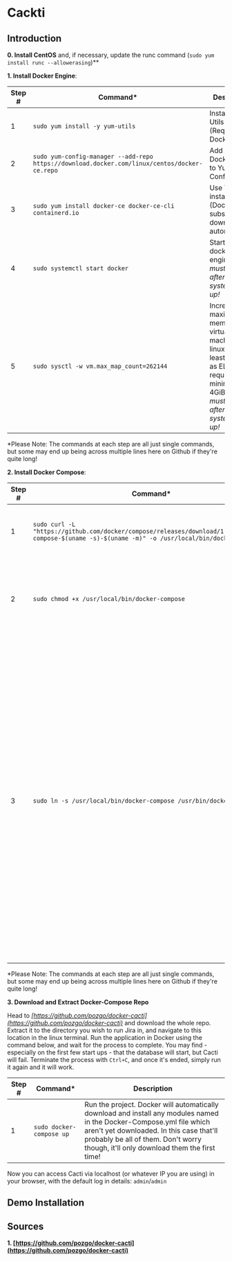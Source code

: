 # Cackti

## Introduction


**0. Install CentOS** and, if necessary, update the runc command (```sudo yum install runc --allowerasing```)**

**1. Install Docker Engine**: 

| Step #  | Command* | Description |
| ------------- | ------------- | -------------|
| 1  | ```sudo yum install -y yum-utils```  | Install Yum Utils (Required by Docker) |
| 2  | ```sudo yum-config-manager --add-repo https://download.docker.com/linux/centos/docker-ce.repo```  | Add copy of Docker repo to Yum Config |
| 3  | ```sudo yum install docker-ce docker-ce-cli containerd.io``` | Use YUM to install Docker (Docker is subsequently downloaded automatically) |
| 4  | ```sudo systemctl start docker``` | Start the docker engine. *This must be done after every system boot-up!* |
| 5 | ```sudo sysctl -w vm.max_map_count=262144``` | Increase the maximum memory for virtual machines on linux (to at least 4 GiB) as ELK Stack requires minimum 4GiB. *This must be done after every system boot-up!* | 

\*Please Note: The commands at each step are all just single commands, but some may end up being across multiple lines here on Github if they're quite long!


**2. Install Docker Compose**: 

| Step #  | Command* | Description |
| ------------- | ------------- | -------------|
| 1  | ```sudo curl -L "https://github.com/docker/compose/releases/download/1.29.2/docker-compose-$(uname -s)-$(uname -m)" -o /usr/local/bin/docker-compose```  | Download the Docker Compose (1.29.2) and install it locally. |
| 2  | ```sudo chmod +x /usr/local/bin/docker-compose```  | Add executable permissions to the downloaded binary... so, you know, you can run it. |
| 3  | ```sudo ln -s /usr/local/bin/docker-compose /usr/bin/docker-composer``` | Create a symbolic link at the global install directory to the local user install. This is needed because as Docker was installed to your user, you can't natively "sudo" Docker Compose (as sudo can only access global commands). By creating a symbolic link at the global location, we're telling the Sudo command where it should actually find Docker Compose. |

\*Please Note: The commands at each step are all just single commands, but some may end up being across multiple lines here on Github if they're quite long!


**3. Download and Extract Docker-Compose Repo**

Head to *[https://github.com/pozgo/docker-cacti](https://github.com/pozgo/docker-cacti)* and download the whole repo. Extract it to the directory you wish to run Jira in, and navigate to this location in the linux terminal. Run the application in Docker using the command below, and wait for the process to complete. You may find - especially on the first few start ups - that the database will start, but Cacti will fail. Terminate the process with `Ctrl+C`, and once it's ended, simply run it again and it will work.
 
 | Step #  | Command* | Description |
| ------------- | ------------- | -------------|
| 1  | ```sudo docker-compose up```  | Run the project. Docker will automatically download and install any modules named in the Docker-Compose.yml file which aren't yet downloaded. In this case that'll probably be all of them. Don't worry though, it'll only download them the first time! |

Now you can access Cacti via localhost (or whatever IP you are using) in your browser, with the default log in details: `admin`/`admin`


## Demo Installation


## Sources

**1. [https://github.com/pozgo/docker-cacti](https://github.com/pozgo/docker-cacti)**

